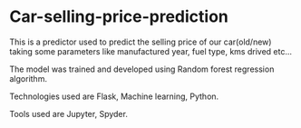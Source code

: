 # Car-selling-price-prediction

This is a predictor used to predict the selling price of our car(old/new) taking some parameters like manufactured year, fuel type, kms drived etc... 

The model was trained and developed using Random forest regression algorithm.

Technologies used are Flask, Machine learning, Python.

Tools used are Jupyter, Spyder.
